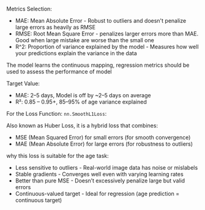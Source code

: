 Metrics Selection:

- MAE: Mean Absolute Error - Robust to outliers and doesn't penalize large errors as heavily as RMSE
- RMSE: Root Mean Square Error - penalizes larger errors more than MAE. Good when large mistake are worse than the small one
- R^2: Proportion of variance explained by the model - Measures how well your predictions explain the variance in the data

The model learns the continuous mapping, regression metrics should be used to assess the performance of model

Target Value:
- MAE: 2–5 days, Model is off by ~2–5 days on average
- R²: 0.85 – 0.95+, 85–95% of age variance explained

For the Loss Function:
`nn.SmoothL1Loss`:

Also known as Huber Loss, it is a hybrid loss that combines:
- MSE (Mean Squared Error) for small errors (for smooth convergence)
- MAE (Mean Absolute Error) for large errors (for robustness to outliers)

why this loss is suitable for the age task:
- Less sensitive to outliers - Real-world image data has noise or mislabels
- Stable gradients - Converges well even with varying learning rates
- Better than pure MSE - Doesn’t excessively penalize large but valid errors
- Continuous-valued target - Ideal for regression (age prediction = continuous target)


